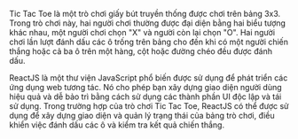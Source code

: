 Tic Tac Toe là một trò chơi giấy bút truyền thống được chơi trên bảng 3x3. Trong trò chơi này, hai người chơi thường được đại diện bằng hai biểu tượng khác nhau, một người chơi chọn "X" và người còn lại chọn "O". Hai người chơi lần lượt đánh dấu các ô trống trên bảng cho đến khi có một người chiến thắng hoặc cả ba ô trên một hàng, cột hoặc đường chéo đều được đánh dấu.

ReactJS là một thư viện JavaScript phổ biến được sử dụng để phát triển các ứng dụng web tương tác. Nó cho phép bạn xây dựng giao diện người dùng hiệu quả và dễ bảo trì bằng cách sử dụng các thành phần UI độc lập và tái sử dụng. Trong trường hợp của trò chơi Tic Tac Toe, ReactJS có thể được sử dụng để xây dựng giao diện và quản lý trạng thái của bảng trò chơi, điều khiển việc đánh dấu các ô và kiểm tra kết quả chiến thắng.
